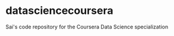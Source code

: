 datasciencecoursera
===================

Sai's code repository for the Coursera Data Science specialization
